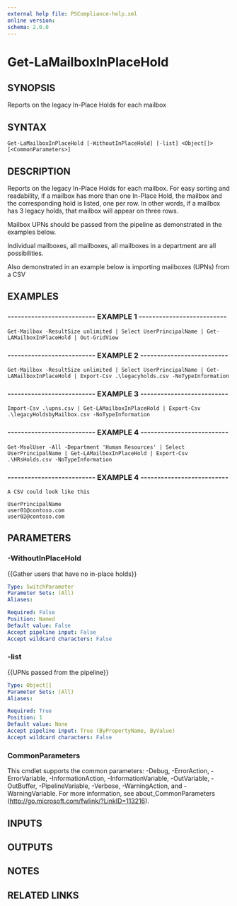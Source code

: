 ```yaml
---
external help file: PSCompliance-help.xml
online version: 
schema: 2.0.0
---
```


# Get-LaMailboxInPlaceHold

## SYNOPSIS
Reports on the legacy In-Place Holds for each mailbox

## SYNTAX

```
Get-LaMailboxInPlaceHold [-WithoutInPlaceHold] [-list] <Object[]> [<CommonParameters>]
```

## DESCRIPTION
Reports on the legacy In-Place Holds for each mailbox.
For easy sorting and readability, if a mailbox has more than one In-Place Hold, the mailbox and the corresponding hold is listed, one per row.
In other words, if a mailbox has 3 legacy holds, that mailbox will appear on three rows.

Mailbox UPNs should be passed from the pipeline as demonstrated in the examples below.

Individual mailboxes, all mailboxes, all mailboxes in a department are all possibilities.

Also demonstrated in an example below is importing mailboxes (UPNs) from a CSV

## EXAMPLES

### -------------------------- EXAMPLE 1 --------------------------
```
Get-Mailbox -ResultSize unlimited | Select UserPrincipalName | Get-LAMailboxInPlaceHold | Out-GridView
```

### -------------------------- EXAMPLE 2 --------------------------
```
Get-Mailbox -ResultSize unlimited | Select UserPrincipalName | Get-LAMailboxInPlaceHold | Export-Csv .\legacyholds.csv -NoTypeInformation
```

### -------------------------- EXAMPLE 3 --------------------------
```
Import-Csv .\upns.csv | Get-LAMailboxInPlaceHold | Export-Csv .\legacyHoldsbyMailbox.csv -NoTypeInformation
```

### -------------------------- EXAMPLE 4 --------------------------
```
Get-MsolUser -All -Department 'Human Resources' | Select UserPrincipalName | Get-LAMailboxInPlaceHold | Export-Csv .\HRsHolds.csv -NoTypeInformation
```

### -------------------------- EXAMPLE 4 --------------------------
```
A CSV could look like this

UserPrincipalName
user01@contoso.com
user02@contoso.com
```

## PARAMETERS

### -WithoutInPlaceHold
{{Gather users that have no in-place holds}}

```yaml
Type: SwitchParameter
Parameter Sets: (All)
Aliases: 

Required: False
Position: Named
Default value: False
Accept pipeline input: False
Accept wildcard characters: False
```

### -list
{{UPNs passed from the pipeline}}

```yaml
Type: Object[]
Parameter Sets: (All)
Aliases: 

Required: True
Position: 1
Default value: None
Accept pipeline input: True (ByPropertyName, ByValue)
Accept wildcard characters: False
```

### CommonParameters
This cmdlet supports the common parameters: -Debug, -ErrorAction, -ErrorVariable, -InformationAction, -InformationVariable, -OutVariable, -OutBuffer, -PipelineVariable, -Verbose, -WarningAction, and -WarningVariable. For more information, see about_CommonParameters (http://go.microsoft.com/fwlink/?LinkID=113216).

## INPUTS

## OUTPUTS

## NOTES

## RELATED LINKS


